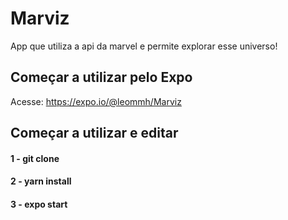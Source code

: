 # Marviz
App que utiliza a api da marvel e permite explorar esse universo!


## Começar a utilizar pelo Expo
Acesse: https://expo.io/@leommh/Marviz

## Começar a utilizar e editar

#### 1 - git clone
#### 2 - yarn install
#### 3 - expo start
